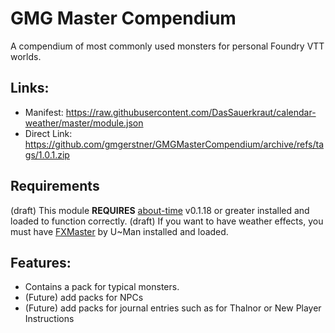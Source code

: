 # GMG Master Compendium

A compendium of most commonly used monsters for personal Foundry VTT worlds.

## Links:
* Manifest: https://raw.githubusercontent.com/DasSauerkraut/calendar-weather/master/module.json
* Direct Link: https://github.com/gmgerstner/GMGMasterCompendium/archive/refs/tags/1.0.1.zip

## Requirements
(draft) This module **REQUIRES** [about-time](https://gitlab.com/tposney/about-time) v0.1.18 or greater installed and loaded to function correctly.
(draft) If you want to have weather effects, you must have [FXMaster](https://gitlab.com/mesfoliesludiques/foundryvtt-fxmaster) by U~Man installed and loaded.

## Features:
* Contains a pack for typical monsters.
* (Future) add packs for NPCs
* (Future) add packs for journal entries such as for Thalnor or New Player Instructions

